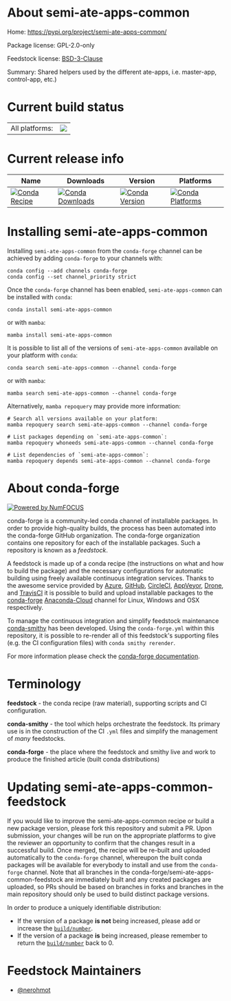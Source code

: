 About semi-ate-apps-common
==========================

Home: https://pypi.org/project/semi-ate-apps-common/

Package license: GPL-2.0-only

Feedstock license: [BSD-3-Clause](https://github.com/conda-forge/semi-ate-apps-common-feedstock/blob/main/LICENSE.txt)

Summary: Shared helpers used by the different ate-apps, i.e. master-app, control-app, etc.)

Current build status
====================


<table><tr><td>All platforms:</td>
    <td>
      <a href="https://dev.azure.com/conda-forge/feedstock-builds/_build/latest?definitionId=16117&branchName=main">
        <img src="https://dev.azure.com/conda-forge/feedstock-builds/_apis/build/status/semi-ate-apps-common-feedstock?branchName=main">
      </a>
    </td>
  </tr>
</table>

Current release info
====================

| Name | Downloads | Version | Platforms |
| --- | --- | --- | --- |
| [![Conda Recipe](https://img.shields.io/badge/recipe-semi--ate--apps--common-green.svg)](https://anaconda.org/conda-forge/semi-ate-apps-common) | [![Conda Downloads](https://img.shields.io/conda/dn/conda-forge/semi-ate-apps-common.svg)](https://anaconda.org/conda-forge/semi-ate-apps-common) | [![Conda Version](https://img.shields.io/conda/vn/conda-forge/semi-ate-apps-common.svg)](https://anaconda.org/conda-forge/semi-ate-apps-common) | [![Conda Platforms](https://img.shields.io/conda/pn/conda-forge/semi-ate-apps-common.svg)](https://anaconda.org/conda-forge/semi-ate-apps-common) |

Installing semi-ate-apps-common
===============================

Installing `semi-ate-apps-common` from the `conda-forge` channel can be achieved by adding `conda-forge` to your channels with:

```
conda config --add channels conda-forge
conda config --set channel_priority strict
```

Once the `conda-forge` channel has been enabled, `semi-ate-apps-common` can be installed with `conda`:

```
conda install semi-ate-apps-common
```

or with `mamba`:

```
mamba install semi-ate-apps-common
```

It is possible to list all of the versions of `semi-ate-apps-common` available on your platform with `conda`:

```
conda search semi-ate-apps-common --channel conda-forge
```

or with `mamba`:

```
mamba search semi-ate-apps-common --channel conda-forge
```

Alternatively, `mamba repoquery` may provide more information:

```
# Search all versions available on your platform:
mamba repoquery search semi-ate-apps-common --channel conda-forge

# List packages depending on `semi-ate-apps-common`:
mamba repoquery whoneeds semi-ate-apps-common --channel conda-forge

# List dependencies of `semi-ate-apps-common`:
mamba repoquery depends semi-ate-apps-common --channel conda-forge
```


About conda-forge
=================

[![Powered by
NumFOCUS](https://img.shields.io/badge/powered%20by-NumFOCUS-orange.svg?style=flat&colorA=E1523D&colorB=007D8A)](https://numfocus.org)

conda-forge is a community-led conda channel of installable packages.
In order to provide high-quality builds, the process has been automated into the
conda-forge GitHub organization. The conda-forge organization contains one repository
for each of the installable packages. Such a repository is known as a *feedstock*.

A feedstock is made up of a conda recipe (the instructions on what and how to build
the package) and the necessary configurations for automatic building using freely
available continuous integration services. Thanks to the awesome service provided by
[Azure](https://azure.microsoft.com/en-us/services/devops/), [GitHub](https://github.com/),
[CircleCI](https://circleci.com/), [AppVeyor](https://www.appveyor.com/),
[Drone](https://cloud.drone.io/welcome), and [TravisCI](https://travis-ci.com/)
it is possible to build and upload installable packages to the
[conda-forge](https://anaconda.org/conda-forge) [Anaconda-Cloud](https://anaconda.org/)
channel for Linux, Windows and OSX respectively.

To manage the continuous integration and simplify feedstock maintenance
[conda-smithy](https://github.com/conda-forge/conda-smithy) has been developed.
Using the ``conda-forge.yml`` within this repository, it is possible to re-render all of
this feedstock's supporting files (e.g. the CI configuration files) with ``conda smithy rerender``.

For more information please check the [conda-forge documentation](https://conda-forge.org/docs/).

Terminology
===========

**feedstock** - the conda recipe (raw material), supporting scripts and CI configuration.

**conda-smithy** - the tool which helps orchestrate the feedstock.
                   Its primary use is in the construction of the CI ``.yml`` files
                   and simplify the management of *many* feedstocks.

**conda-forge** - the place where the feedstock and smithy live and work to
                  produce the finished article (built conda distributions)


Updating semi-ate-apps-common-feedstock
=======================================

If you would like to improve the semi-ate-apps-common recipe or build a new
package version, please fork this repository and submit a PR. Upon submission,
your changes will be run on the appropriate platforms to give the reviewer an
opportunity to confirm that the changes result in a successful build. Once
merged, the recipe will be re-built and uploaded automatically to the
`conda-forge` channel, whereupon the built conda packages will be available for
everybody to install and use from the `conda-forge` channel.
Note that all branches in the conda-forge/semi-ate-apps-common-feedstock are
immediately built and any created packages are uploaded, so PRs should be based
on branches in forks and branches in the main repository should only be used to
build distinct package versions.

In order to produce a uniquely identifiable distribution:
 * If the version of a package **is not** being increased, please add or increase
   the [``build/number``](https://docs.conda.io/projects/conda-build/en/latest/resources/define-metadata.html#build-number-and-string).
 * If the version of a package **is** being increased, please remember to return
   the [``build/number``](https://docs.conda.io/projects/conda-build/en/latest/resources/define-metadata.html#build-number-and-string)
   back to 0.

Feedstock Maintainers
=====================

* [@nerohmot](https://github.com/nerohmot/)

